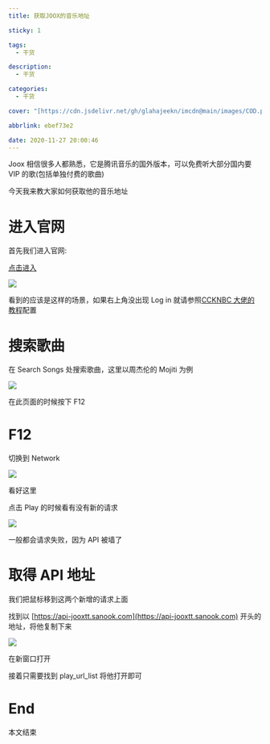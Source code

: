 ```yaml
---
title: 获取JOOX的音乐地址

sticky: 1

tags:
  - 干货

description:
  - 干货

categories:
  - 干货

cover: "[https://cdn.jsdelivr.net/gh/glahajeekn/imcdn@main/images/COD.png](https://cdn.jsdelivr.net/gh/glahajeekn/imcdn@main/images/COD.png)"

abbrlink: ebef73e2

date: 2020-11-27 20:00:46
---
```


Joox 相信很多人都熟悉，它是腾讯音乐的国外版本，可以免费听大部分国内要 VIP 的歌(包括单独付费的歌曲)

今天我来教大家如何获取他的音乐地址

# 进入官网

首先我们进入官网:

[点击进入](https://joox.com)

![](https://cdn.jsdelivr.net/gh/glahajeekn/imcdn@main/images/image-20201127201847101.png#alt=image-20201127201847101)

看到的应该是这样的场景，如果右上角没出现 Log in 就请参照[CCKNBC 大佬的教程](https://blog.ccknbc.cc/posts/how-to-enjoy-joox-music-service-in-mainland-china/)配置

# 搜索歌曲

在 Search Songs 处搜索歌曲，这里以周杰伦的 Mojiti 为例

![](https://cdn.jsdelivr.net/gh/glahajeekn/imcdn@main/images/image-20201127202346331.png#alt=image-20201127202346331)

在此页面的时候按下 F12

# F12

切换到 Network

![](https://cdn.jsdelivr.net/gh/glahajeekn/imcdn@main/images/image-20201128074959557.png#alt=image-20201128074959557)

看好这里

点击 Play 的时候看有没有新的请求

![](https://cdn.jsdelivr.net/gh/glahajeekn/imcdn@main/images/image-20201128075025464.png#alt=image-20201128075025464)

一般都会请求失败，因为 API 被墙了

# 取得 API 地址

我们把鼠标移到这两个新增的请求上面

找到以 [https://api-jooxtt.sanook.com](https://api-jooxtt.sanook.com) 开头的地址，将他复制下来

![](https://cdn.jsdelivr.net/gh/glahajeekn/imcdn@main/images/image-20201128075148198.png#alt=image-20201128075148198)

在新窗口打开

接着只需要找到 play_url_list 将他打开即可

# End

本文结束
